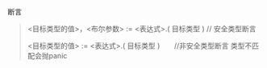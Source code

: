 断言

> &lt;目标类型的值&gt;，&lt;布尔参数&gt; := &lt;表达式&gt;.\( 目标类型 \) // 安全类型断言
>
> &lt;目标类型的值&gt; := &lt;表达式&gt;.\( 目标类型 \)　　//非安全类型断言   类型不匹配会抛panic



